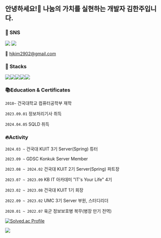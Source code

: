 ## 안녕하세요!🙌 나눔의 가치를 실현하는 개발자 김한주입니다.

### 🤝 SNS
<a href="https://leapday.tistory.com/" target="_blank"><img src="https://img.shields.io/badge/Tistory-000000?style=flat-square&logo=Tistory&logoColor=white"/></a>
<a href="https://www.instagram.com/1week_0/" target="_blank"><img src="https://img.shields.io/badge/Instagram-E4405F?style=flat-square&logo=Instagram&logoColor=white"/></a>

📧 hjkim2902@gmail.com

### 🙋 Stacks

<img src="https://img.shields.io/badge/spring-6DB33F?style=for-the-badge&logo=spring&logoColor=white"/><img src="https://img.shields.io/badge/SpringBoot-6DB33F?style=for-the-badge&logo=Spring&logoColor=white"/><img src="https://img.shields.io/badge/mysql-4479A1?style=for-the-badge&logo=mysql&logoColor=white"/><img src="https://img.shields.io/badge/aws-232F3E?style=for-the-badge&logo=amazonaws&logoColor=white"/><img src="https://img.shields.io/badge/IntelliJ IDEA-important?style=for-the-badge&logo=IntelliJ-IDEA&logoColor=#181717"/>


### 📚**Education & Certificates**

`2018~` 건국대학교 컴퓨터공학부 재학

`2023.09.01` 정보처리기사 취득

`2024.04.05` SQLD 취득

### 🔥**Activity**

`2024.03 ~` 건국대 KUIT 3기 Server(Spring) 튜터

`2023.09 ~` GDSC Konkuk Server Member

`2023.08 ~ 2024.02` 건국대 KUIT 2기 Server(Spring) 파트장

`2023.07 ~ 2023.09` KB IT 아카데미 "IT's Your Life" 4기

`2023.02 ~ 2023.08` 건국대 KUIT 1기 회장

`2022.09 ~ 2023.02` UMC 3기 Server 부원, 스터디리더

`2020.01 ~ 2022.07` 육군 정보보호병 복무(병장 만기 전역)

[![Solved.ac Profile](http://mazassumnida.wtf/api/generate_badge?boj=rlagkswn00)](https://solved.ac/rlagkswn00)

![](https://github-readme-stats.vercel.app/api?username=rlagkswn00&show_icons=true)

